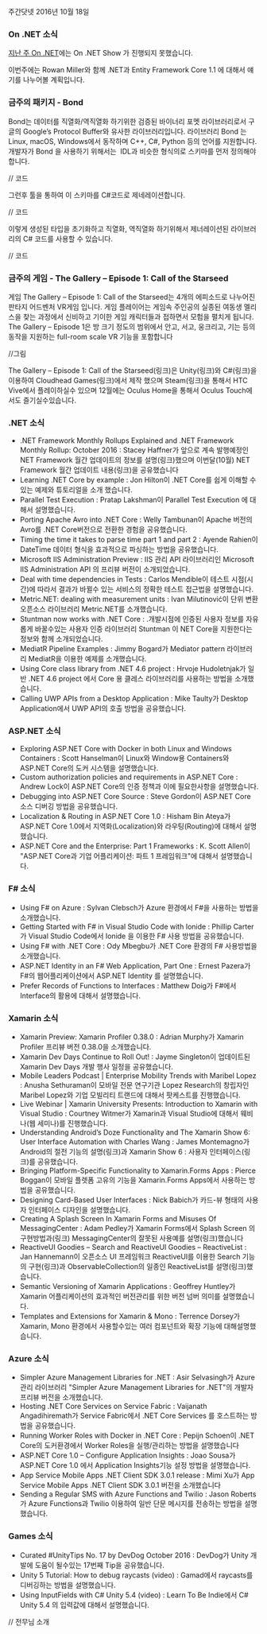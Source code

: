 주간닷넷 2016년 10월 18일

### On .NET 소식
[지난 주 On .NET]()에는  On .NET Show 가 진행되지 못했습니다. 

이번주에는 Rowan Miller와 함께 .NET과 Entity Framework Core 1.1 에 대해서 얘기를 나누어볼 계획입니다.

### 금주의 패키지  -  Bond
Bond는  데이터를 직열화/역직열화 하기위한 검증된 바이너리 포멧 라이브러리로서 구글의 Google’s Protocol Buffer와 유사한 라이브러리입니다. 라이브러리 Bond 는 Linux, macOS, Windows에서 동작하며 C++, C#, Python 등의 언어를 지원합니다.
개발자가 Bond 을 사용하기 위해서는  IDL과 비슷한 형식의로 스키마를 먼저 정의해야합니다.

// 코드

그런후 툴을 통하여 이 스키마를 C#코드로 제네레이션합니다.

// 코드

이렇게 생성된 타입을 초기화하고 직열화, 역직열화 하기위해서 제너레이션된 라이브러리의 C# 코드를 사용할 수 있습니다.

// 코드

### 금주의 게임 - The Gallery – Episode 1: Call of the Starseed
게임 The Gallery – Episode 1: Call of the Starseed는 4개의 에피소드로 나누어진 판타지 어드벤처 VR게임 입니다. 게임 플레이어는 게임속 주인공의 실종된 여동생 멜리스을 찾는 과정에서 신비하고 기이한 게임 캐릭터들과 접하면서 모험을 펼치게 됩니다. The Gallery – Episode 1은 방  크기 정도의 범위에서 안고, 서고, 웅크리고, 기는 등의 동작을 지원하는 full-room scale VR 기능을 포함합니다

//그림

The Gallery – Episode 1: Call of the Starseed(링크)은  Unity(링크)와 C#(링크)을 이용하여  Cloudhead Games(링크)에서 제작 했으며 Steam(링크)을 통해서 HTC Vive에서 플레이하실수 있으며 12월에는 Oculus Home을 통해서 Oculus Touch에서도 즐기실수있습니다.

### .NET 소식
*  .NET Framework Monthly Rollups Explained and .NET Framework Monthly Rollup: October 2016 : Stacey Haffner가 앞으로 계속 발행예정인 NET Framework 월간 업데이트의 정보를 설명(링크)했으며 이번달(10월) NET Framework 월간 업데이트 내용(링크)을 공유했습니다 
*  Learning .NET Core by example : Jon Hilton이 .NET Core를 쉽게 이해할 수 있는 예제와 튜토리얼을 소개 했습니다.
*  Parallel Test Execution : Pratap Lakshman이 Parallel Test Execution 에 대해서 설명했습니다.
*  Porting Apache Avro into .NET Core : Welly Tambunan이 Apache 버전의 Avro를 .NET Core버전으로 전환한 경험을 공유했습니다.
*  Timing the time it takes to parse time part 1 and part 2 : Ayende Rahien이 DateTime 데이터 형식을 효과적으로 파싱하는 방법을 공유했습니다.
*  Microsoft IIS Administration Preview : IIS 관리 API 라이브러리인 Microsoft IIS Administration API 의 프리뷰 버전이 소개되었습니다.
*  Deal with time dependencies in Tests : Carlos Mendible이 테스트 시점(시간)에 따라서 결과가 바뀔수 있는 서비스의 정확한 테스트 접근법을 설명했습니다.
*  Metric.NET: dealing with measurement units : Ivan Milutinović이 단위 변환 오픈소스 라이브러리 Metric.NET를 소개했습니다.
*  Stuntman now works with .NET Core : .개발시점에 인증된 사용자 정보를 자유롭게 바꿀수있는 사용자 인증 라이브러리 Stuntman 이 NET Core을 지원한다는 정보와 함께 소개되었습니다.
*  MediatR Pipeline Examples : Jimmy Bogard가 Mediator pattern 라이브러리 MediatR을 이용한 예제를 소개했습니다.
*  Using Core class library from .NET 4.6 project : Hrvoje Hudoletnjak가 일반 .NET 4.6 project 에서 Core 용 클레스 라이브러리를 사용하는 방법을 소개했습니다.
*  Calling UWP APIs from a Desktop Application : Mike Taulty가 Desktop Application에서 UWP API의 호출 방법을 공유했습니다.


### ASP.NET 소식
* Exploring ASP.NET Core with Docker in both Linux and Windows Containers : Scott Hanselman이 Linux와 Window용 Containers와  ASP.NET Core의 도커 시스템을 설명했습니다.
* Custom authorization policies and requirements in ASP.NET Core : Andrew Lock이 ASP.NET Core의 인증 정책과 이에 필요한사항을 설명했습니다.
* Debugging into ASP.NET Core Source : Steve Gordon이 ASP.NET Core 소스 디버깅 방법을 공유했습니다.
* Localization & Routing in ASP.NET Core 1.0 : Hisham Bin Ateya가 ASP.NET Core 1.0에서 지역화(Localization)와 라우팅(Routing)에 대해서 설명했습니다.
* ASP.NET Core and the Enterprise: Part 1 Frameworks : K. Scott Allen이 "ASP.NET Core과 기업 어플리케이션: 파트 1 프레임워크"에 대해서 설명했습니다.

### F# 소식
* Using F# on Azure : Sylvan Clebsch가 Azure 환경에서  F#을 사용하는 방법을 소개했습니다.
* Getting Started with F# in Visual Studio Code with Ionide : Phillip Carter가 Visual Studio Code에서 Ionide 을 이용한 F# 사용 방법을 공유했습니다.
* Using F# with .NET Core : Ody Mbegbu가 .NET Core 환경의 F# 사용방법을 소개했습니다.
* ASP.NET Identity in an F# Web Application, Part One : Ernest Pazera가 F#의 웹어플리케이션에서 ASP.NET Identity 를 설명했습니다.
* Prefer Records of Functions to Interfaces : Matthew Doig가 F#에서 Interface의 활용에 대해서 설명했습니다.

### Xamarin 소식
* Xamarin Preview: Xamarin Profiler 0.38.0 : Adrian Murphy가 Xamarin Profiler 프리뷰 버전 0.38.0을 소개했습니다.
* Xamarin Dev Days Continue to Roll Out! : Jayme Singleton이 업데이트된  Xamarin Dev Days 개발 행사 일정을 공유했습니다.
* Mobile Leaders Podcast | Enterprise Mobility Trends with Maribel Lopez : Anusha Sethuraman이 모바일 전문 연구기관 Lopez Research의 창립자인 Maribel Lopez와 기업 모빌리티 트랜드에 대해서 팟케스트를 진행했습니다.
* Live Webinar | Xamarin University Presents: Introduction to Xamarin with Visual Studio : Courtney Witmer가 Xamarin과 Visual Studio에 대해서 웨비나(웹 세미나)를 진행했습니다.
* Understanding Android’s Doze Functionality and The Xamarin Show 6: User Interface Automation with Charles Wang : James Montemagno가 Android의 절전 기능의 설명(링크)과 Xamarin Show 6 : 사용자 인터페이스(링크)를  공유했습니다.
* Bringing Platform-Specific Functionality to Xamarin.Forms Apps : Pierce Boggan이 모바일 플렛폼 고유의 기능을 Xamarin.Forms Apps에서 사용하는 방법을 공유했습니다.
* Designing Card-Based User Interfaces : Nick Babich가 카드-뷰 형태의 사용자 인터페이스 디자인을 설명했습니다.
* Creating A Splash Screen In Xamarin Forms and Misuses Of MessagingCenter : Adam Pedley가 Xamarin Forms에서 Splash Screen 의 구현방법과(링크) MessagingCenter의 잘못된 사용예를 설명(링크)했습니다
* ReactiveUI Goodies – Search and ReactiveUI Goodies – ReactiveList : Jan Hannemann이 오픈소스 UI 프레임워크 ReactiveUI를 이용한 Search 기능의 구현(링크)과 ObservableCollection의 일종인 ReactiveList를 설명(링크)했습니다.
* Semantic Versioning of Xamarin Applications : Geoffrey Huntley가 Xamarin 어플리케이션의 효과적인 버전관리를 위한 버전 넘버 의미를 설명했습니다.
* Templates and Extensions for Xamarin & Mono : Terrence Dorsey가 Xamarin, Mono 환경에서 사용할수있는 여러 컴포넌트와 확장 기능에 대해설명했습니다.

### Azure 소식
* Simpler Azure Management Libraries for .NET : Asir Selvasingh가 Azure 관리 라이브러리 "Simpler Azure Management Libraries for .NET"의 개발자 프리뷰 버전을 소개했습니다.
* Hosting .NET Core Services on Service Fabric : Vaijanath Angadihiremath가 Service Fabric에서 .NET Core Services 를 호스트하는 방법을 공유했습니다.
* Running Worker Roles with Docker in .NET Core : Pepijn Schoen이 .NET Core의 도커환경에서 Worker Roles을 실행/관리하는 방법을 설명했습니다
* ASP.NET Core 1.0 – Configure Application Insights : Joao Sousa가 ASP.NET Core 1.0 에서 Application Insights기능 설정 방법을 설명했습니다.
* App Service Mobile Apps .NET Client SDK 3.0.1 release : Mimi Xu가 App Service Mobile Apps .NET Client SDK 3.0.1 버전을 소개했습니다
* Sending a Regular SMS with Azure Functions and Twilio : Jason Roberts가 Azure Functions과 Twilio 이용하여 일반 단문 메시지를 전송하는 방법을 설명했습니다.


### Games 소식
* Curated #UnityTips No. 17 by DevDog October 2016 : DevDog가 Unity 개발에 도움이 될수있는 17번째 Tip을 공유했습니다.
* Unity 5 Tutorial: How to debug raycasts (video) : Gamad에서 raycasts를 디버깅하는 방법을 설명했습니다.
* Using InputFields with C# Unity 5.4 (video) : Learn To Be Indie에서 C# Unity 5.4 의 입력값에 대해서 설명했습니다.

// 전무님 소개
